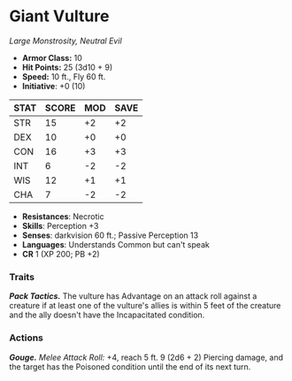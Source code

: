 # Giant Vulture

*Large Monstrosity, Neutral Evil*

- **Armor Class:** 10
- **Hit Points:** 25 (3d10 + 9)
- **Speed:** 10 ft., Fly 60 ft.
- **Initiative**: +0 (10)

|STAT|SCORE|MOD|SAVE|
| --- | --- | --- | ---- |
| STR | 15 | +2 | +2 |
| DEX | 10 | +0 | +0 |
| CON | 16 | +3 | +3 |
| INT | 6 | -2 | -2 |
| WIS | 12 | +1 | +1 |
| CHA | 7 | -2 | -2 |

- **Resistances**: Necrotic
- **Skills**: Perception +3
- **Senses**: darkvision 60 ft.; Passive Perception 13
- **Languages**: Understands Common but can't speak
- **CR** 1 (XP 200; PB +2)

### Traits

***Pack Tactics.*** The vulture has Advantage on an attack roll against a creature if at least one of the vulture's allies is within 5 feet of the creature and the ally doesn't have the Incapacitated condition.


### Actions

***Gouge.*** *Melee Attack Roll:* +4, reach 5 ft. 9 (2d6 + 2) Piercing damage, and the target has the Poisoned condition until the end of its next turn.
